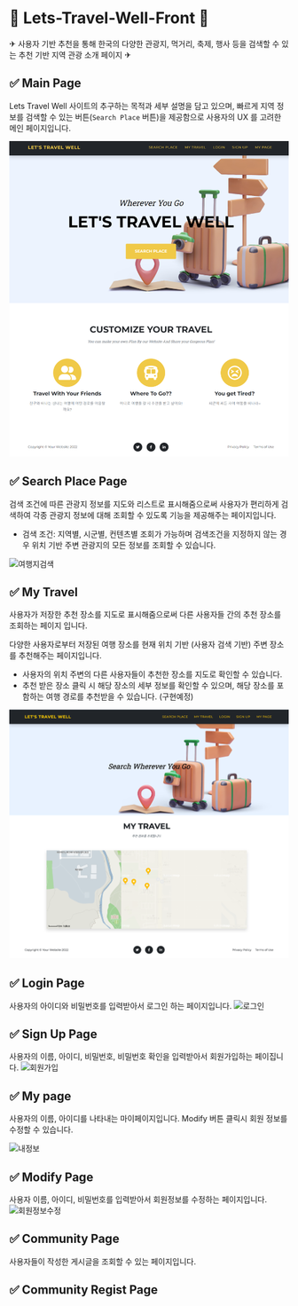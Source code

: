 # 🚢 Lets-Travel-Well-Front 🚗

✈ 사용자 기반 추천을 통해 한국의 다양한 관광지, 먹거리, 축제, 행사 등을 검색할 수 있는 추천 기반 지역 관광 소개 페이지 ✈

## ✅ Main Page

Lets Travel Well 사이트의 추구하는 목적과 세부 설명을 담고 있으며, 빠르게 지역 정보를 검색할 수 있는 버튼(`Search Place` 버튼)을 제공함으로 사용자의 UX 를 고려한 메인 페이지입니다.

![메인페이지](./docs/img/mainpage.png)

## ✅ Search Place Page

검색 조건에 따른 관광지 정보를 지도와 리스트로 표시해줌으로써 사용자가 편리하게 검색하여 각종 관광지 정보에 대해 조회할 수 있도록 기능을 제공해주는 페이지입니다.

- 검색 조건: 지역별, 시군별, 컨텐츠별 조회가 가능하며 검색조건을 지정하지 않는 경우 위치 기반 주변 관광지의 모든 정보를 조회할 수 있습니다.

![여행지검색](./docs/search.png)

## ✅ My Travel

사용자가 저장한 추천 장소를 지도로 표시해줌으로써 다른 사용자들 간의 추천 장소를 조회하는 페이지 입니다.

다양한 사용자로부터 저장된 여행 장소를 현재 위치 기반 (사용자 검색 기반) 주변 장소를 추천해주는 페이지입니다.

- 사용자의 위치 주변의 다른 사용자들이 추천한 장소를 지도로 확인할 수 있습니다.
- 추천 받은 장소 클릭 시 해당 장소의 세부 정보를 확인할 수 있으며, 해당 장소를 포함하는 여행 경로를 추천받을 수 있습니다. (구현예정)

![추천여행지](./docs/img/mytravel.png)

## ✅ Login Page

사용자의 아이디와 비밀번호를 입력받아서 로그인 하는 페이지입니다.
![로그인](./docs/login.png)

## ✅ Sign Up Page

사용자의 이름, 아이디, 비밀번호, 비밀번호 확인을 입력받아서 회원가입하는 페이집니다.
![회원가입](./docs/signup.png)

## ✅ My page

사용자의 이름, 아이디를 나타내는 마이페이지입니다. Modify 버튼 클릭시 회원 정보를 수정할 수 있습니다.

![내정보](./docs/mypage.png)

## ✅ Modify Page

사용자 이름, 아이디, 비밀번호를 입력받아서 회원정보를 수정하는 페이지입니다.
![회원정보수정](./docs/modify.png)

## ✅ Community Page

사용자들이 작성한 게시글을 조회할 수 있는 페이지입니다.

## ✅ Community Regist Page
